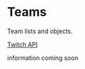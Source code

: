 # Teams

Team lists and objects.

[Twitch API](https://dev.twitch.tv/docs/v5/reference/teams/)

information coming soon